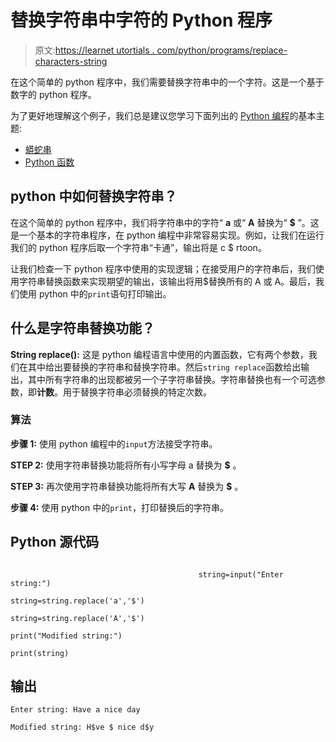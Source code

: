 # 替换字符串中字符的 Python 程序

> 原文:[https://learnet utortials . com/python/programs/replace-characters-string](https://learnetutorials.com/python/programs/replace-characters-string)

在这个简单的 python 程序中，我们需要替换字符串中的一个字符。这是一个基于数字的 python 程序。

为了更好地理解这个例子，我们总是建议您学习下面列出的 [Python 编程](../ "Python tutorial")的基本主题:

*   [蟒蛇串](../../python/python-string "operators in python")
*   [Python 函数](../../python/python-functions-tutorials "operators in python")

## python 中如何替换字符串？

在这个简单的 python 程序中，我们将字符串中的字符“ **a** 或“ **A** 替换为“ **$** ”。这是一个基本的字符串程序，在 python 编程中非常容易实现。例如，让我们在运行我们的 python 程序后取一个字符串“卡通”，输出将是 c $ rtoon。

让我们检查一下 python 程序中使用的实现逻辑；在接受用户的字符串后，我们使用字符串替换函数来实现期望的输出，该输出将用$替换所有的 A 或 A。最后，我们使用 python 中的`print`语句打印输出。

## 什么是字符串替换功能？

**String replace():** 这是 python 编程语言中使用的内置函数，它有两个参数，我们在其中给出要替换的字符串和替换字符串。然后`string replace`函数给出输出，其中所有字符串的出现都被另一个子字符串替换。字符串替换也有一个可选参数，即**计数**。用于替换字符串必须替换的特定次数。

### 算法

**步骤 1:** 使用 python 编程中的`input`方法接受字符串。

**STEP 2:** 使用字符串替换功能将所有小写字母 a 替换为 **$** 。

**STEP 3:** 再次使用字符串替换功能将所有大写 **A** 替换为 **$** 。

**步骤 4:** 使用 python 中的`print`，打印替换后的字符串。

## Python 源代码

```

                                          string=input("Enter string:")

string=string.replace('a','$')

string=string.replace('A','$')

print("Modified string:")

print(string)

```

## 输出

```
Enter string: Have a nice day

Modified string: H$ve $ nice d$y
```